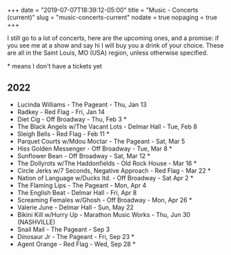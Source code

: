 +++
date = "2019-07-07T18:39:12-05:00"
title = "Music - Concerts (current)"
slug = "music-concerts-current"
nodate = true
nopaging = true
+++

I still go to a lot of concerts, here are the upcoming ones, and a promise: if you see me at a show and say hi I will buy you a drink of your choice. These are all in the Saint Louis, MO (USA) region, unless otherwise specified. 

\* means I don't have a tickets yet

## 2022

* Lucinda Williams - The Pageant - Thu, Jan 13
* Radkey - Red Flag - Fri, Jan 14 
* Diet Cig - Off Broadway - Thu, Feb 3 *
* The Black Angels w/The Vacant Lots - Delmar Hall - Tue, Feb 8
* Sleigh Bells - Red Flag - Feb 11 *
* Parquet Courts w/Mdou Moctar - The Pageant - Sat, Mar 5
* Hiss Golden Messenger - Off Broadway - Tue, Mar 8 *
* Sunflower Bean - Off Broadway - Sat, Mar 12 *
* The Dollyrots w/The Haddonfields - Old Rock House - Mar 16 *
* Circle Jerks w/7 Seconds, Negative Approach - Red Flag - Mar 22 *
* Nation of Language w/Ducks ltd. - Off Broadway - Sat Apr 2 *
* The Flaming Lips - The Pageant - Mon, Apr 4
* The English Beat - Delmar Hall - Fri, Apr 8
* Screaming Females w/Ghosh - Off Broadway - Mon, Apr 26 *
* Valerie June - Delmar Hall - Sun, May 22
* Bikini Kill w/Hurry Up - Marathon Music Works - Thu, Jun 30 (NASHVILLE)
* Snail Mail - The Pageant - Sep 3
* Dinosaur Jr - The Pageant - Fri, Sep 23 *
* Agent Orange - Red Flag - Wed, Sep 28 *
